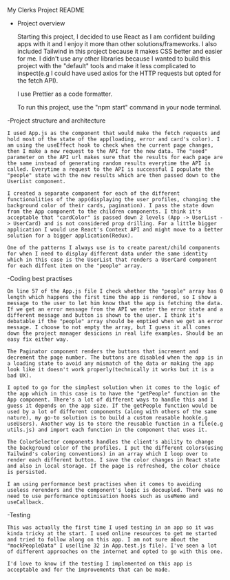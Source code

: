 My Clerks Project README

- Project overview

  Starting this project, I decided to use React as I am confident building apps with it and I enjoy it more than other solutions/frameworks. I also included Tailwind in this project because it makes CSS better and easier for me. I didn't use any other libraries because I wanted to build this project with the "default" tools and make it less complicated to inspect(e.g I could have used axios for the HTTP requests but opted for the fetch API).

  I use Prettier as a code formatter.

  To run this project, use the "npm start" command in your node terminal.

-Project structure and architecture

    I used App.js as the component that would make the fetch requests and hold most of the state of the app(loading, error and card's color). I am using the useEffect hook to check when the current page changes, then I make a new request to the API for the new data. The "seed" parameter on the API url makes sure that the results for each page are the same instead of generating random results everytime the API is called. Everytime a request to the API is successful I populate the "people" state with the new results which are then passed down to the UserList component.

    I created a separate component for each of the different functionalities of the app(displaying the user profiles, changing the background color of their cards, pagination). I pass the state down from the App component to the children components. I think it's acceptable that "cardColor" is passed down 2 levels (App -> UserList -> UserCard) and is not considered prop drilling. For a little bigger application I would use React's Context API and might move to a better solution for a bigger application(Redux).

    One of the patterns I always use is to create parent/child components for when I need to display different data under the same identity which in this case is the UserList that renders a UserCard component for each diffent item on the "people" array.

-Coding best practises

    On line 57 of the App.js file I check whether the "people" array has 0 length which happens the first time the app is rendered, so I show a message to the user to let him know that the app is fetching the data. If we get an error message from the API we enter the error state and a different message and button is shown to the user. I think it's debatable if the "people" array should be emptied when we get an error message. I choose to not empty the array, but I guess it all comes down the project manager desicions in real life examples. Should be an easy fix either way.

    The Paginator component renders the buttons that increment and decrement the page number. The buttons are disabled when the app is in a loading state to avoid any mismatch of the data or making the app look like it doesn't work properly(technically it works but it is a bad UX).

    I opted to go for the simplest solution when it comes to the logic of the app which in this case is to have the "getPeople" function on the App component. There's a lot of different ways to handle this and I guess it depends on the app size. If the getPeople function would be used by a lot of different components (along with others of the same nature), my go-to solution is to build a custom reusable hook(e.g useUsers). Another way is to store the reusable function in a file(e.g utils.js) and import each function in the component that uses it.

    The ColorSelector components handles the client's ability to change the background color of the profiles. I put the different colors(using Tailwind's coloring conventions) in an array which I loop over to render each different button. I save the color changes in React state and also in local storage. If the page is refreshed, the color choice is persisted.

    I am using performance best practises when it comes to avoiding useless rerenders and the component's logic is decoupled. There was no need to use performance optimisation hooks such as useMemo and useCallback.

-Testing

    This was actually the first time I used testing in an app so it was kinda tricky at the start. I used online resources to get me started and tried to follow along on this app. I am not sure about the "mockPeopleData" I use(line 32 in App.test.js file). I've seen a lot of different approaches on the internet and opted to go with this one.

    I'd love to know if the testing I implemented on this app is acceptable and for the improvements that can be made.
